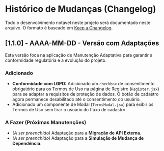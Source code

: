 # Histórico de Mudanças (Changelog)

Todo o desenvolvimento notável neste projeto será documentado neste arquivo. O formato é baseado em [Keep a Changelog](https://keepachangelog.com/en/1.0.0/).

## [1.1.0] - AAAA-MM-DD - Versão com Adaptações

Esta versão foca na aplicação de Manutenção Adaptativa para garantir a conformidade regulatória e a evolução do projeto.

### Adicionado
- **Conformidade com LGPD:** Adicionado um `checkbox` de consentimento obrigatório para os Termos de Uso na página de Registro (`Register.jsx`) para se adaptar a requisitos de proteção de dados. O botão de cadastro agora permanece desabilitado até o consentimento do usuário.
- Adicionado um componente de Modal (`TermsModal.jsx`) para exibir os Termos de Uso sem tirar o usuário do fluxo de cadastro.

### A Fazer (Próximas Manutenções)
- _(A ser preenchido)_ Adaptação para a **Migração de API Externa**.
- _(A ser preenchido)_ Adaptação para a **Simulação de Mudança de Dependência**.
